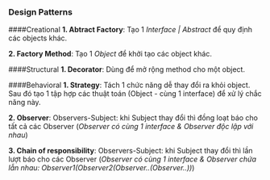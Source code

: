 ### Design Patterns

####Creational
**1. Abtract Factory**: Tạo 1 *Interface | Abstract* để quy định các objects khác.

**2. Factory Method**: Tạo 1 *Object* để khởi tạo các object khác.

####Structural
**1. Decorator**: Dùng để mở rộng method cho một object.

####Behavioral
**1. Strategy**: Tách 1 chức năng dễ thay đổi ra khỏi object. Sau đó tạo 1 tập hợp các thuật toán (Object - cùng 1 interface) để xử lý chắc năng này.

**2. Observer**: Observers-Subject: khi Subject thay đổi thì đồng loạt báo cho tất cả các Observer (*Observer có cùng 1 interface & Observer độc lập với nhau*)

**3. Chain of responsibility**: Observers-Subject: khi Subject thay đổi thì lần lượt báo cho các Observer (*Observer có cùng 1 interface & Observer chứa lẫn nhau: Observer1(Observer2(Observer..(Observer..))*)


